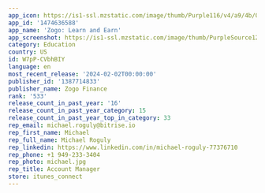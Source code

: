 ```yaml
---
app_icon: https://is1-ssl.mzstatic.com/image/thumb/Purple116/v4/a9/4b/0b/a94b0b86-8540-d3e5-6f66-5a90db475e6f/AppIcon-0-0-1x_U007epad-0-85-220.png/1024x1024bb.png
app_id: '1474636588'
app_name: 'Zogo: Learn and Earn'
app_screenshot: https://is1-ssl.mzstatic.com/image/thumb/PurpleSource126/v4/9b/3c/8c/9b3c8c9d-e7e0-40ae-3802-5e6c4a377034/f0b631ea-00b9-427f-b70a-da268c375e80_image__U00283_U0029.png/1242x2688bb.png
category: Education
country: US
id: W7pP-CVbhBIY
language: en
most_recent_release: '2024-02-02T00:00:00'
publisher_id: '1387714833'
publisher_name: Zogo Finance
rank: '533'
release_count_in_past_year: '16'
release_count_in_past_year_category: 15
release_count_in_past_year_top_in_category: 33
rep_email: michael.roguly@bitrise.io
rep_first_name: Michael
rep_full_name: Michael Roguly
rep_linkedin: https://www.linkedin.com/in/michael-roguly-77376710
rep_phone: +1 949-233-3404
rep_photo: michael.jpg
rep_title: Account Manager
store: itunes_connect
---
```

